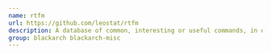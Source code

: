 ```yaml
---
name: rtfm
url: https://github.com/leostat/rtfm
description: A database of common, interesting or useful commands, in one handy referable form.
group: blackarch blackarch-misc
---
```


